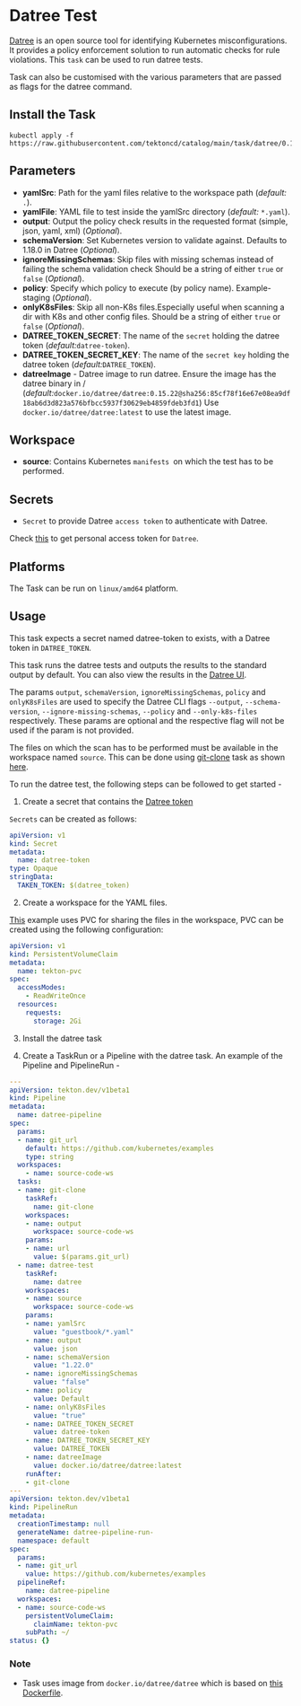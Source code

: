 # Datree Test

[Datree](https://datree.io/) is an open source tool for identifying Kubernetes misconfigurations. It provides a policy enforcement solution to run automatic checks for rule violations.
This `task` can be used to run datree tests.

Task can also be customised with the various parameters that are passed as flags for the datree command.

## Install the Task

```
kubectl apply -f https://raw.githubusercontent.com/tektoncd/catalog/main/task/datree/0.1/datree.yaml
```

## Parameters

- **yamlSrc**: Path for the yaml files relative to the workspace path (_default:_ `.`).
- **yamlFile**: YAML file to test inside the yamlSrc directory (_default:_ `*.yaml`).
- **output**: Output the policy check results in the requested format (simple, json, yaml, xml) (_Optional_).
- **schemaVersion**: Set Kubernetes version to validate against. Defaults to 1.18.0 in Datree (_Optional_).
- **ignoreMissingSchemas**: Skip files with missing schemas instead of failing the schema validation check Should be a string of either `true` or `false` (_Optional_).
- **policy**: Specify which policy to execute (by policy name). Example-staging (_Optional_).
- **onlyK8sFiles**: Skip all non-K8s files.Especially useful when scanning a dir with K8s and other config files. Should be a string of either `true` or `false` (_Optional_).
- **DATREE_TOKEN_SECRET**: The name of the `secret` holding the datree token (_default:_`datree-token`).
- **DATREE_TOKEN_SECRET_KEY**: The name of the `secret key` holding the datree token (_default:_`DATREE_TOKEN`).
- **datreeImage** - Datree image to run datree. Ensure the image has the datree binary in / (_default:_`docker.io/datree/datree:0.15.22@sha256:85cf78f16e67e08ea9df18ab6d3d823a576bfbcc5937f30629eb4859fdeb3fd1`) Use `docker.io/datree/datree:latest` to use the latest image.


## Workspace

- **source**: Contains Kubernetes `manifests `on which the test has to be performed.


## Secrets

* `Secret` to provide Datree `access token` to authenticate with Datree.

Check [this](https://hub.datree.io/account-token) to get personal access token for `Datree`.

## Platforms

The Task can be run on `linux/amd64` platform.

## Usage


This task expects a secret named datree-token to exists, with a Datree token in `DATREE_TOKEN`.

This task runs the datree tests and outputs the results to the standard output by default. You can also view the results in the [Datree UI](https://app.datree.io).

The params `output`, `schemaVersion`, `ignoreMissingSchemas`, `policy` and `onlyK8sFiles` are used to specify the Datree CLI flags `--output`, `--schema-version`, `--ignore-missing-schemas`, `--policy` and `--only-k8s-files` respectively. These params are optional and the respective flag will not be used if the param is not provided.

The files on which the scan has to be performed must be available in the workspace named `source`. This can be done using 
[git-clone](https://github.com/tektoncd/catalog/blob/main/task/git-clone/0.1/git-clone.yaml) task as shown [here](../0.1/samples/run.yaml).

To run the datree test, the following steps can be followed to get started -

1. Create a secret that contains the [Datree token](https://hub.datree.io/account-token)

`Secrets` can be created as follows:
```yaml
apiVersion: v1
kind: Secret
metadata:
  name: datree-token
type: Opaque
stringData:
  TAKEN_TOKEN: $(datree_token)
```

2. Create a workspace for the YAML files.

[This](../0.1/samples) example uses PVC for sharing the files in the workspace, PVC can be created using the following configuration:

```yaml
apiVersion: v1
kind: PersistentVolumeClaim
metadata:
  name: tekton-pvc
spec:
  accessModes:
    - ReadWriteOnce
  resources:
    requests:
      storage: 2Gi 
``` 

3. Install the datree task

4. Create a TaskRun or a Pipeline with the datree task. An example of the Pipeline and PipelineRun -

```yaml
---
apiVersion: tekton.dev/v1beta1
kind: Pipeline
metadata:
  name: datree-pipeline
spec:
  params:
  - name: git_url
    default: https://github.com/kubernetes/examples
    type: string
  workspaces:
    - name: source-code-ws
  tasks:
  - name: git-clone
    taskRef:
      name: git-clone
    workspaces:
    - name: output
      workspace: source-code-ws
    params:
    - name: url
      value: $(params.git_url)
  - name: datree-test
    taskRef:
      name: datree
    workspaces:
    - name: source
      workspace: source-code-ws
    params:
    - name: yamlSrc
      value: "guestbook/*.yaml"
    - name: output
      value: json
    - name: schemaVersion
      value: "1.22.0"
    - name: ignoreMissingSchemas
      value: "false"
    - name: policy
      value: Default
    - name: onlyK8sFiles
      value: "true"
    - name: DATREE_TOKEN_SECRET
      value: datree-token
    - name: DATREE_TOKEN_SECRET_KEY
      value: DATREE_TOKEN
    - name: datreeImage
      value: docker.io/datree/datree:latest
    runAfter:
    - git-clone
---
apiVersion: tekton.dev/v1beta1
kind: PipelineRun
metadata:
  creationTimestamp: null
  generateName: datree-pipeline-run-
  namespace: default
spec:
  params:
  - name: git_url
    value: https://github.com/kubernetes/examples
  pipelineRef:
    name: datree-pipeline
  workspaces:
  - name: source-code-ws
    persistentVolumeClaim:
      claimName: tekton-pvc
    subPath: ~/
status: {}
```
### Note 


- Task uses image from `docker.io/datree/datree` which is based on [this Dockerfile](https://github.com/datreeio/datree/blob/main/Dockerfile).

